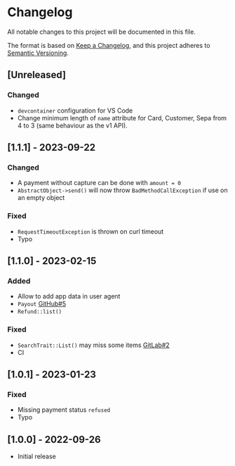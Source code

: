 # Changelog
All notable changes to this project will be documented in this file.

The format is based on [Keep a Changelog](https://keepachangelog.com/en/1.0.0/),
and this project adheres to [Semantic Versioning](https://semver.org/spec/v2.0.0.html).

## [Unreleased]

### Changed
- `devcontainer` configuration for VS Code
- Change minimum length of `name` attribute for Card, Customer, Sepa from 4 to 3 (same behaviour as the v1 API).


## [1.1.1] - 2023-09-22

### Changed
- A payment without capture can be done with `amount = 0`
- `AbstractObject->send()` will now throw `BadMethodCallException` if use on an empty object

### Fixed
- `RequestTimeoutException` is thrown on curl timeout
- Typo


## [1.1.0] - 2023-02-15

### Added
- Allow to add app data in user agent
- `Payout` [GitHub#5](https://github.com/wearestancer/lib-php/issues/5)
- `Refund::list()`

### Fixed
- `SearchTrait::List()` may miss some items [GitLab#2](https://gitlab.com/wearestancer/library/lib-php/-/issues/2)
- CI


## [1.0.1] - 2023-01-23

### Fixed
- Missing payment status `refused`
- Typo


## [1.0.0] - 2022-09-26
- Initial release
